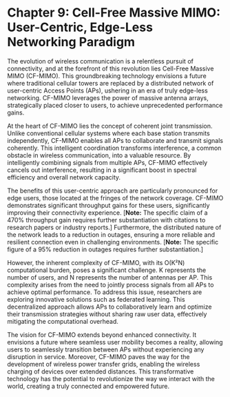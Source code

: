 # Chapter 9: Cell-Free Massive MIMO: User-Centric, Edge-Less Networking Paradigm

The evolution of wireless communication is a relentless pursuit of connectivity, and at the forefront of this revolution lies Cell-Free Massive MIMO (CF-MIMO). This groundbreaking technology envisions a future where traditional cellular towers are replaced by a distributed network of user-centric Access Points (APs), ushering in an era of truly edge-less networking. CF-MIMO leverages the power of massive antenna arrays, strategically placed closer to users, to achieve unprecedented performance gains. 

At the heart of CF-MIMO lies the concept of coherent joint transmission. Unlike conventional cellular systems where each base station transmits independently, CF-MIMO enables all APs to collaborate and transmit signals coherently. This intelligent coordination transforms interference, a common obstacle in wireless communication, into a valuable resource. By intelligently combining signals from multiple APs, CF-MIMO effectively cancels out interference, resulting in a significant boost in spectral efficiency and overall network capacity.

The benefits of this user-centric approach are particularly pronounced for edge users, those located at the fringes of the network coverage. CF-MIMO demonstrates significant throughput gains for these users, significantly improving their connectivity experience.  [**Note:** The specific claim of a 470% throughput gain requires further substantiation with citations to research papers or industry reports.] Furthermore, the distributed nature of the network leads to a reduction in outages, ensuring a more reliable and resilient connection even in challenging environments. [**Note:**  The specific figure of a 95% reduction in outages requires further substantiation.]

However, the inherent complexity of CF-MIMO, with its O(K²N) computational burden, poses a significant challenge.  K represents the number of users, and N represents the number of antennas per AP. This complexity arises from the need to jointly process signals from all APs to achieve optimal performance. To address this issue, researchers are exploring innovative solutions such as federated learning. This decentralized approach allows APs to collaboratively learn and optimize their transmission strategies without sharing raw user data, effectively mitigating the computational overhead.

The vision for CF-MIMO extends beyond enhanced connectivity. It envisions a future where seamless user mobility becomes a reality, allowing users to seamlessly transition between APs without experiencing any disruption in service.  Moreover, CF-MIMO paves the way for the development of wireless power transfer grids, enabling the wireless charging of devices over extended distances. This transformative technology has the potential to revolutionize the way we interact with the world, creating a truly connected and empowered future.
